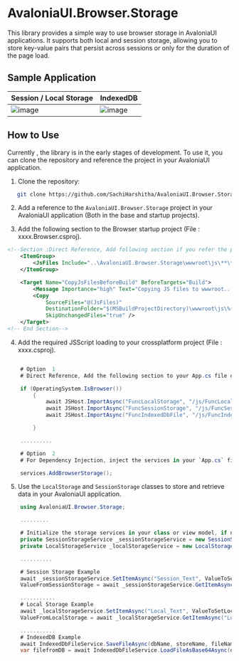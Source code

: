 # AvaloniaUI.Browser.Storage

This library provides a simple way to use browser storage in AvaloniaUI applications. It supports both local and session storage, allowing you to store key-value pairs that persist across sessions or only for the duration of the page load.

## Sample Application

| Session / Local Storage    | IndexedDB |
| -------- | ------- |
| ![image](https://github.com/user-attachments/assets/32aa25af-08d2-4a3b-ad2d-8ea231c3e12d)  | ![image](https://github.com/user-attachments/assets/4dcf76ee-dd3d-436b-bf8f-c08f6fe7b25d)    |



## How to Use

Currently , the library is in the early stages of development. To use it, you can clone the repository and reference the project in your AvaloniaUI application.

1. Clone the repository:
```bash
   git clone https://github.com/SachiHarshitha/AvaloniaUI.Browser.Storage.git
 ```

2. Add a reference to the `AvaloniaUI.Browser.Storage` project in your AvaloniaUI application (Both in the base and startup projects).

3. Add the following section to the Browser startup project (File : xxxx.Browser.csproj).

```xml
<!--Section :Direct Reference, Add following section if you refer the project directly-->
	<ItemGroup>
		<JsFiles Include="..\AvaloniaUI.Browser.Storage\wwwroot\js\**\*.*" />
	</ItemGroup>

	<Target Name="CopyJsFilesBeforeBuild" BeforeTargets="Build">
		<Message Importance="high" Text="Copying JS files to wwwroot..." />
		<Copy
			SourceFiles="@(JsFiles)"
			DestinationFolder="$(MSBuildProjectDirectory)\wwwroot\js\%(RecursiveDir)"
			SkipUnchangedFiles="true" />
	</Target>
<!-- End Section-->
```

4. Add the required JSScript loading to your crossplatform project (File : xxxx.csproj).

```csharp

	# Option  1
	# Direct Reference, Add the following section to your App.cs file or wherever you initialize your application.

	if (OperatingSystem.IsBrowser())
        {
            await JSHost.ImportAsync("FuncLocalStorage", "/js/FuncLocalStorage.js");
            await JSHost.ImportAsync("FuncSessionStorage", "/js/FuncSessionStorage.js");
			await JSHost.ImportAsync("FuncIndexedDbFile", "/js/FuncIndexedDbFile.js");

        }

	..........

	# Option  2
	# For Dependency Injection, inject the services in your `App.cs` file or wherever you configure your services.

	services.AddBrowserStorage();

```

5. Use the `LocalStorage` and `SessionStorage` classes to store and retrieve data in your AvaloniaUI application.
```csharp
	using AvaloniaUI.Browser.Storage;

	.........

	# Initialize the storage services in your class or view model, if not dependecy Injection.
	private SessionStorageService _sessionStorageService = new SessionStorageService();
	private LocalStorageService _localStorageService = new LocalStorageService();

	..........

	# Session Storage Example
	await _sessionStorageService.SetItemAsync("Session_Text", ValueToSetSessionStorage);
	ValueFromSessionStorage = await _sessionStorageService.GetItemAsync("Session_Text");

	...........
	# Local Storage Example
	await _localStorageService.SetItemAsync("Local_Text", ValueToSetLocalStorage);
	ValueFromLocalStorage = await _localStorageService.GetItemAsync("Local_Text");

	...........
	# IndexedDB Example
	await IndexedDbFileService.SaveFileAsync(dbName, storeName, fileName, _fileContent, "text/plain");
	var filefromDB = await IndexedDbFileService.LoadFileAsBase64Async(dbName, storeName, fileName);
```